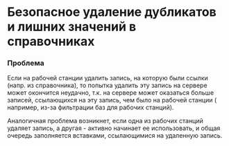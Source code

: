 # Безопасное удаление дубликатов и лишних значений в справочниках

### Проблема

Если на рабочей станции удалить запись, на которую были ссылки (напр. из справочника), то
попытка удалить эту запись на сервере может окончится неудачно, т.к. на сервере может
оказаться больше записей, ссылающихся на эту запись, чем было на рабочей станции (
например, из-за фильтрации баз для рабочих станций).

Аналогичная проблема возникнет, если одна из рабочих станций удаляет запись, а другая -
активно начинает ее использовать, и общая очередь заполняется вставками, ссылающимися на
удаленную запись.
           
